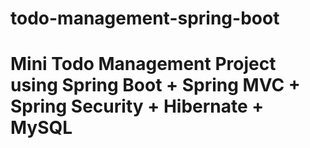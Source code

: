 # todo-management-spring-boot


# Mini Todo Management Project using Spring Boot + Spring MVC + Spring Security + Hibernate + MySQL

